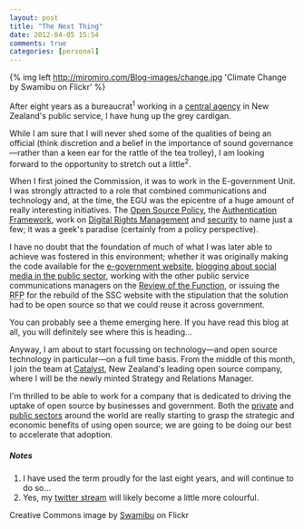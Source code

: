 ```yaml
---
layout: post
title: "The Next Thing"
date: 2012-04-05 15:54
comments: true
categories: [personal]
---
```

{% img left http://miromiro.com/Blog-images/change.jpg 'Climate Change by Swamibu on Flickr' %}

After eight years as a bureaucrat<sup>1</sup> working in a 
[central agency](http://ssc.govt.nz "State Services Commission website") 
in New Zealand's public service, I have hung up the grey cardigan. 

While I am sure that I will never shed some of the qualities of being an 
official (think discretion and a belief in the importance of sound 
governance—rather than a keen ear for the rattle of the tea trolley), 
I am looking forward to the opportunity to stretch out a little<sup>2</sup>.

When I first joined the Commission, it was to work in the E-government Unit. I
was strongly attracted to a role that combined communications and technology
and, at the time, the EGU was the epicentre of a huge amount of really interesting 
initiatives. The 
[Open Source Policy](http://archive.ict.govt.nz/plone/archive/policy/open-source.1.html "Policy Paper in the egovernment archive"), 
the [Authentication Framework](http://archive.ict.govt.nz/plone/archive/services/authentication/library/docs/authentication-bpf/index.html "BPF in the egovernment archive"), 
work on [Digital Rights Management](http://archive.ict.govt.nz/plone/archive/policy/tc-and-drm/oldindex.html "TC & DRM paper in egovt archive") 
and [security](http://archive.ict.govt.nz/plone/archive/policy/trust-security/niip-report.1.html "Security in the egovt archive")
to name just a few; it was a geek's paradise (certainly from a policy perspective).

I have no doubt that the foundation of much of what I was later able to achieve 
was fostered in this environment; whether it was originally making the code available 
for the [e-government website](http://e.govt.nz "The original Plone site"),
[blogging about social media in the public sector](http://psnetwork.org.nz/blog/ "More than you would ever want to read on this…"),
working with the other public service communications managers on the
[Review of the Function](http://www.psnetwork.org.nz/resources-comms-function-review/ "A Review of the Communications Function in NZ Govt"),
or issuing the <acronym title="Request For Proposal">RFP</acronym> for the rebuild
of the SSC website with the stipulation that the solution had to be 
open source so that we could reuse it across government.

You can probably see a theme emerging here. If you have read this blog at all, you will
definitely see where this is heading…

Anyway, I am about to start focussing on technology—and open source technology in 
particular—on a full time basis. From the middle of this month, I join the team at 
[Catalyst](http://catalyst.net.nz/ "Catalyst homepage"), New Zealand's leading 
open source company, where I will be the newly minted Strategy and Relations Manager.

I'm thrilled to be able to work for a company that is dedicated to driving the uptake 
of open source by businesses and government. Both the 
[private](http://arstechnica.com/business/news/2012/03/red-hat-hits-a-billion-dollars-in-revenue-a-milestone-for-open-source.ars "Red Hat hits $1billion")
and [public sectors](http://www.zdnet.co.uk/news/business-of-it/2012/03/22/iceland-swaps-windows-for-linux-in-open-source-push-40154870/ "Iceland dumps windows for Linux in the public sector")
around the world are really starting to grasp the strategic and economic benefits of using
open source; we are going to be doing our best to accelerate that adoption.


##### Notes
1. I have used the term proudly for the last eight years, and will continue to do so…
2. Yes, my [twitter stream](http://twitter.com/jasonwryan) will likely become a little more colourful.

Creative Commons image by [Swamibu](http://www.flickr.com/photos/swamibu/4153715570/lightbox/)
on Flickr
